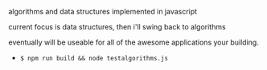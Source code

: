 algorithms and data structures implemented in javascript

current focus is data structures, then i'll swing back to algorithms

eventually will be useable for all of the awesome applications your building.


- `$ npm run build && node testalgorithms.js`
